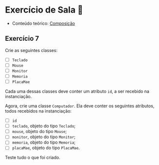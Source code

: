 # Exercício de Sala 🏫  

- Conteúdo teórico: 
[Composição](../../../6.%20Introdu%C3%A7%C3%A3o%20%C3%A0%20Orienta%C3%A7%C3%A3o%20a%20Objeto%20II/6.1%20-%20Heran%C3%A7a.md#composição)

## Exercício 7

Crie as seguintes classes:
- [ ] `Teclado`
- [ ] `Mouse`
- [ ] `Monitor`
- [ ] `Memoria`
- [ ] `PlacaMae`

Cada uma dessas classes deve conter um atributo `id`, a ser recebido na instanciação.

Agora, crie uma classe `Computador`. Ela deve conter os seguintes atributos, todos recebidos na instanciação:
- [ ] `id`
- [ ] `teclado`, objeto do tipo `Teclado`;
- [ ] `mouse`, objeto do tipo `Mouse`;
- [ ] `monitor`, objeto do tipo `Monitor`;
- [ ] `memoria`, objeto do tipo `Memoria`;
- [ ] `placaMae`, objeto do tipo `PlacaMae`.

Teste tudo o que foi criado.
